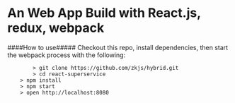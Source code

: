 # An Web App Build with React.js, redux, webpack

####How to use#####
Checkout this repo, install dependencies, then start the webpack process with the following:

```
        > git clone https://github.com/zkjs/hybrid.git
        > cd react-superservice
	> npm install
	> npm start
	> open http://localhost:8080
```
